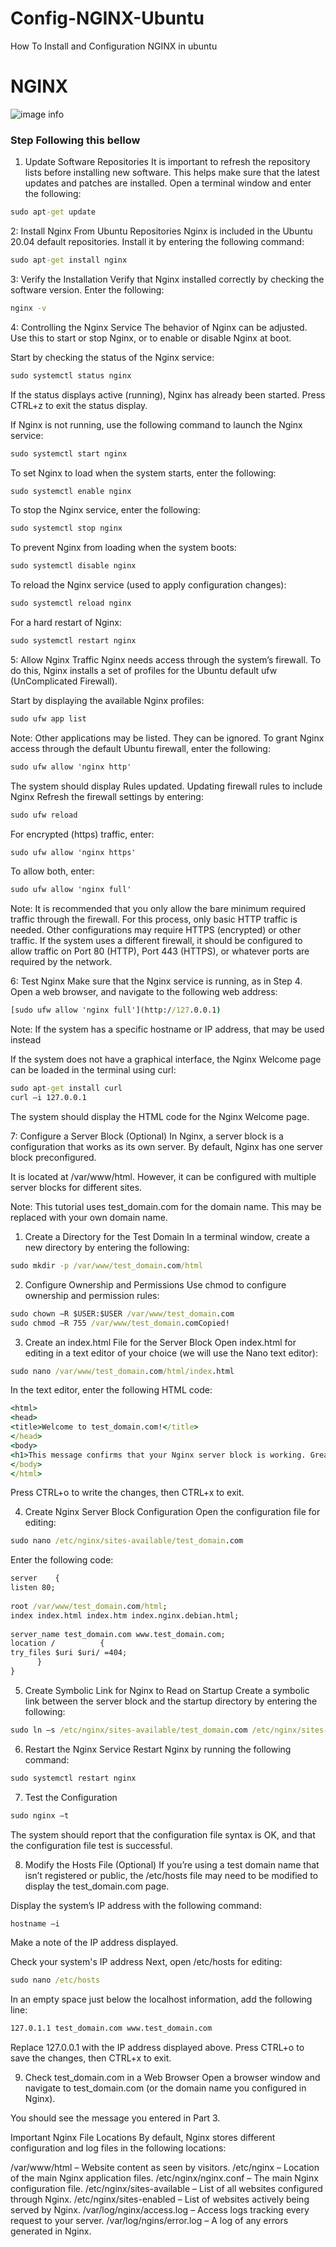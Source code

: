 # Config-NGINX-Ubuntu
How To Install and Configuration NGINX in ubuntu


# NGINX
![image info](https://www.nusa.id/knowledge-base/content/images/2021/05/NGINX-logo-rgb-large.png)

### Step Following this bellow
1. Update Software Repositories
It is important to refresh the repository lists before installing new software. This helps make sure that the latest updates and patches are installed.
Open a terminal window and enter the following:
```cmd
sudo apt-get update
```


2: Install Nginx From Ubuntu Repositories
Nginx is included in the Ubuntu 20.04 default repositories. Install it by entering the following command:
```cmd
sudo apt-get install nginx
```


3: Verify the Installation
Verify that Nginx installed correctly by checking the software version. Enter the following:
```cmd
nginx -v
```


4: Controlling the Nginx Service
The behavior of Nginx can be adjusted. Use this to start or stop Nginx, or to enable or disable Nginx at boot.

Start by checking the status of the Nginx service:
```cmd
sudo systemctl status nginx
```

If the status displays active (running), Nginx has already been started. Press CTRL+z to exit the status display.

If Nginx is not running, use the following command to launch the Nginx service:
```cmd
sudo systemctl start nginx
```
To set Nginx to load when the system starts, enter the following:
```cmd
sudo systemctl enable nginx
```
To stop the Nginx service, enter the following:
```cmd
sudo systemctl stop nginx
```
To prevent Nginx from loading when the system boots:
```cmd
sudo systemctl disable nginx
```
To reload the Nginx service (used to apply configuration changes):
```cmd
sudo systemctl reload nginx
```
For a hard restart of Nginx:
```cmd
sudo systemctl restart nginx
```


5: Allow Nginx Traffic
Nginx needs access through the system’s firewall. To do this, Nginx installs a set of profiles for the Ubuntu default ufw (UnComplicated Firewall).

Start by displaying the available Nginx profiles:
```cmd
sudo ufw app list
```
Note: Other applications may be listed. They can be ignored.
To grant Nginx access through the default Ubuntu firewall, enter the following:
```cmd
sudo ufw allow 'nginx http'
```
The system should display Rules updated.
Updating firewall rules to include Nginx
Refresh the firewall settings by entering:
```cmd
sudo ufw reload
```
For encrypted (https) traffic, enter:
```cmd
sudo ufw allow 'nginx https'
```
To allow both, enter:
```cmd
sudo ufw allow 'nginx full'
```

Note: It is recommended that you only allow the bare minimum required traffic through the firewall. For this process, only basic HTTP traffic is needed. Other configurations may require HTTPS (encrypted) or other traffic. If the system uses a different firewall, it should be configured to allow traffic on Port 80 (HTTP), Port 443 (HTTPS), or whatever ports are required by the network.


6: Test Nginx
Make sure that the Nginx service is running, as in Step 4. Open a web browser, and navigate to the following web address:
```cmd
[sudo ufw allow 'nginx full'](http://127.0.0.1)
```

Note: If the system has a specific hostname or IP address, that may be used instead

If the system does not have a graphical interface, the Nginx Welcome page can be loaded in the terminal using curl:
```cmd
sudo apt-get install curl
curl –i 127.0.0.1
```
The system should display the HTML code for the Nginx Welcome page.


7: Configure a Server Block (Optional)
In Nginx, a server block is a configuration that works as its own server. By default, Nginx has one server block preconfigured.

It is located at /var/www/html. However, it can be configured with multiple server blocks for different sites.

Note: This tutorial uses test_domain.com for the domain name. This may be replaced with your own domain name.


1. Create a Directory for the Test Domain
In a terminal window, create a new directory by entering the following:
```cmd
sudo mkdir -p /var/www/test_domain.com/html
```


2. Configure Ownership and Permissions
Use chmod to configure ownership and permission rules:
```cmd
sudo chown –R $USER:$USER /var/www/test_domain.com
sudo chmod –R 755 /var/www/test_domain.comCopied!
```


3. Create an index.html File for the Server Block
Open index.html for editing in a text editor of your choice (we will use the Nano text editor):
```cmd
sudo nano /var/www/test_domain.com/html/index.html
```
In the text editor, enter the following HTML code:
```cmd
<html>
<head>
<title>Welcome to test_domain.com!</title>
</head>
<body>
<h1>This message confirms that your Nginx server block is working. Great work!</h1>
</body>
</html>
```
Press CTRL+o to write the changes, then CTRL+x to exit.



4. Create Nginx Server Block Configuration
Open the configuration file for editing:
```cmd
sudo nano /etc/nginx/sites-available/test_domain.com
```
Enter the following code:
```cmd
server    {
listen 80;
 
root /var/www/test_domain.com/html;
index index.html index.htm index.nginx.debian.html;
 
server_name test_domain.com www.test_domain.com;
location /          {
try_files $uri $uri/ =404;
      }
}
```


5. Create Symbolic Link for Nginx to Read on Startup
Create a symbolic link between the server block and the startup directory by entering the following:
```cmd
sudo ln –s /etc/nginx/sites-available/test_domain.com /etc/nginx/sites-enabled
```


6. Restart the Nginx Service
Restart Nginx by running the following command:
```cmd
sudo systemctl restart nginx
```


7. Test the Configuration
```cmd
sudo nginx –t
```
The system should report that the configuration file syntax is OK, and that the configuration file test is successful.


8. Modify the Hosts File (Optional)
If you’re using a test domain name that isn’t registered or public, the /etc/hosts file may need to be modified to display the test_domain.com page.

Display the system’s IP address with the following command:
```cmd
hostname –i
```
Make a note of the IP address displayed.

Check your system's IP address
Next, open /etc/hosts for editing:
```cmd
sudo nano /etc/hosts
```
In an empty space just below the localhost information, add the following line:
```cmd
127.0.1.1 test_domain.com www.test_domain.com
```
Replace 127.0.0.1 with the IP address displayed above. Press CTRL+o to save the changes, then CTRL+x to exit.


9. Check test_domain.com in a Web Browser
Open a browser window and navigate to test_domain.com (or the domain name you configured in Nginx).

You should see the message you entered in Part 3.


Important Nginx File Locations
By default, Nginx stores different configuration and log files in the following locations:

/var/www/html – Website content as seen by visitors.
/etc/nginx – Location of the main Nginx application files.
/etc/nginx/nginx.conf – The main Nginx configuration file.
/etc/nginx/sites-available – List of all websites configured through Nginx.
/etc/nginx/sites-enabled – List of websites actively being served by Nginx.
/var/log/nginx/access.log – Access logs tracking every request to your server.
/var/log/ngins/error.log – A log of any errors generated in Nginx.
